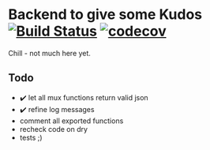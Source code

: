 # Backend to give some Kudos [![Build Status](https://travis-ci.org/voigt/KudosBackend.svg?branch=master)](https://travis-ci.org/voigt/KudosBackend) [![codecov](https://codecov.io/gh/voigt/KudosBackend/branch/master/graph/badge.svg)](https://codecov.io/gh/voigt/KudosBackend)

Chill - not much here yet.

## Todo

* ✔️ let all mux functions return valid json
* ✔️ refine log messages
* comment all exported functions
* recheck code on dry
* tests ;)
